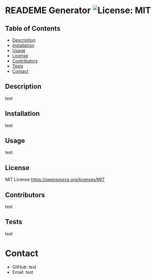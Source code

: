 # READEME Generator ![License: MIT](https://img.shields.io/badge/License-MIT-yellow.svg)

  ## Table of Contents
  * [Description](#Description)
  * [Installation](#Installation)
  * [Usage](#Usage)
  * [License](#License)
  * [Contributors](#Contributors)
  * [Tests](#Tests)
  * [Contact](#Contact)

  ## Description
  test
  ## Installation
  test
  ## Usage
  test
  ## License
  MIT License
  https://opensource.org/licenses/MIT
  ## Contributors
  test
  ## Tests
  test

  # Contact
  * GitHub: test
  * Email: test
